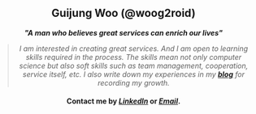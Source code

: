 <div align="center">

## Guijung Woo (@woog2roid)

**_"A man who believes great services can enrich our lives"_**

> _I am interested in creating great services. And I am open to learning skills required in the process. The skills mean not only computer science but also soft skills such as team management, cooperation, service itself, etc. I also write down my experiences in my **[blog](https://woog2roid.dev)** for recording my growth._

#### Contact me by _[LinkedIn](https://www.linkedin.com/in/woog2roid/)_ or _[Email](mailto:wooguijung@korea.ac.kr)_.

</div>
